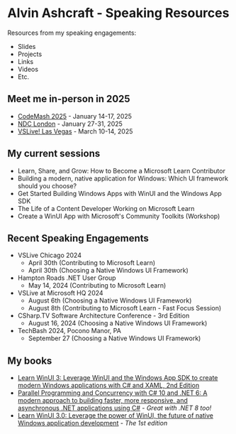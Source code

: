 # Alvin Ashcraft - Speaking Resources

Resources from my speaking engagements:

- Slides
- Projects
- Links
- Videos
- Etc.

## Meet me in-person in 2025

- [CodeMash 2025](https://codemash.org/) - January 14-17, 2025
- [NDC London](https://ndclondon.com/) - January 27-31, 2025
- [VSLive! Las Vegas](https://vslive.com/) - March 10-14, 2025

## My current sessions

- Learn, Share, and Grow: How to Become a Microsoft Learn Contributor
- Building a modern, native application for Windows: Which UI framework should you choose?
- Get Started Building Windows Apps with WinUI and the Windows App SDK
- The Life of a Content Developer Working on Microsoft Learn
- Create a WinUI App with Microsoft's Community Toolkits (Workshop)

## Recent Speaking Engagements

- VSLive Chicago 2024
  - April 30th (Contributing to Microsoft Learn)
  - April 30th (Choosing a Native Windows UI Framework)
- Hampton Roads .NET User Group
  - May 14, 2024 (Contributing to Microsoft Learn)
- VSLive at Microsoft HQ 2024
  - August 6th (Choosing a Native Windows UI Framework)
  - August 8th (Contributing to Microsoft Learn - Fast Focus Session)
- CSharp.TV Software Architecture Conference - 3rd Edition
  - August 16, 2024 (Choosing a Native Windows UI Framework)
- TechBash 2024, Pocono Manor, PA
  - September 27 (Choosing a Native Windows UI Framework)

## My books

- [Learn WinUI 3: Leverage WinUI and the Windows App SDK to create modern Windows applications with C# and XAML, 2nd Edition](https://www.amazon.com/Learn-WinUI-Leverage-Windows-applications/dp/1805120069/)
- [Parallel Programming and Concurrency with C# 10 and .NET 6: A modern approach to building faster, more responsive, and asynchronous .NET applications using C#](https://www.amazon.com/Parallel-Programming-Concurrency-NET-asynchronous/dp/1803243678/) - *Great with .NET 8 too!*
- [Learn WinUI 3.0: Leverage the power of WinUI, the future of native Windows application development](https://www.amazon.com/Learn-WinUI-3-0-application-development/dp/1800208669/) - *The 1st edition*
